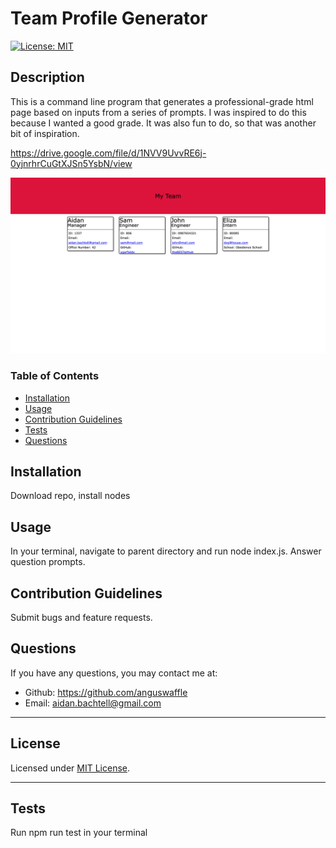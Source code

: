 # Team Profile Generator
  
  [![License: MIT](https://img.shields.io/badge/License-MIT-yellow.svg)](https://opensource.org/licenses/MIT)

  ## Description

  This is a command line program that generates a professional-grade html page based on inputs from a series of prompts. I was inspired to do this because I wanted a good grade. It was also fun to do, so that was another bit of inspiration.

  https://drive.google.com/file/d/1NVV9UvvRE6j-0yjnrhrCuGtXJSn5YsbN/view

  ![Team Profile Preview](./Assets/team-profile-preview.jpg)

  ### Table of Contents

  * [Installation](#installation)
  * [Usage](#usage)
  * [Contribution Guidelines](#contribution-guidelines)
  * [Tests](#tests)
  * [Questions](#questions)
  

  ## Installation

  Download repo, install nodes


  ## Usage

  In your terminal, navigate to parent directory and run node index.js. Answer question prompts.


  ## Contribution Guidelines

  Submit bugs and feature requests.


  ## Questions

  If you have any questions, you may contact me at: 

  * Github: https://github.com/anguswaffle
  * Email: aidan.bachtell@gmail.com

  ---

  ## License 

  Licensed under [MIT License](https://opensource.org/licenses/MIT). 

  ---

  ## Tests

  Run npm run test in your terminal
  
